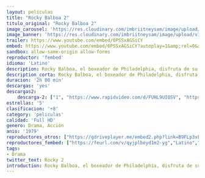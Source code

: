 ```yaml
---
layout: peliculas
title: "Rocky Balboa 2"
titulo_original: "Rocky Balboa 2"
image_carousel: 'https://res.cloudinary.com/imbriitneysam/image/upload/v1543289160/rocky2-poser-min.jpg'
image_banner: 'https://res.cloudinary.com/imbriitneysam/image/upload/v1543289160/rocky2-min.jpg'
trailer: https://www.youtube.com/embed/6PSSxAGSiCY
embed: https://www.youtube.com/embed/6PSSxAGSiCY?autoplay=1&amp;rel=0&amp;hd=1&border=0&wmode=opaque&enablejsapi=1&modestbranding=1&controls=1&showinfo=0
sandbox: allow-same-origin allow-forms
reproductor: 'fembed'
idioma: 'Latino'
description: Rocky Balboa, el boxeador de Philadelphia, disfruta de su efímera fama después de estar a punto de derrotar al campeón mundial de los pesos pesados Apollo Creed. Las ofertas publicitarias para el anuncio de productos no van de la mejor manera debido a la limitada educación y falta de sofisticación del púgil. Por ello, y debido a la falta de dinero y al embarazo de su mujer Adrian, acepta la demanda de revancha del casi derrotado Creed.
description_corta: Rocky Balboa, el boxeador de Philadelphia, disfruta de su efímera fama después de estar a punto de derrotar al campeón mundial de los pesos pesados Apollo Creed. Las ofertas publicitarias para el anuncio de productos no van de la ...
duracion: '2h 00 min'
descargas: 'yes'
descargas2:
    descarga-2: ["1", "https://www.rapidvideo.com/d/FUHL9UIQSV", "https://www.google.com/s2/favicons?domain=www.rapidvideo.com","RapidVideo","https://res.cloudinary.com/imbriitneysam/image/upload/v1541473684/mexico.png", "Latino", "Full HD"]
estrellas: '5'
clasificacion: '+8'
category: 'peliculas'
calidad: 'Full HD'
genero: Drama, Acción
anio: '1979'
reproductores_otros: ["https://gdriveplayer.me/embed2.php?link=B9FLp3xLIroVOJrWyXxWmA3LKm9P28R7KzkE8VqR%252FuHLfeIArwTCyUFUVM4zkFoPxTTXCoyRgySG9U9Kaj%252BoexTniM8AXSco0ghx%252BNEl3Pkb89qt7Z%252Bcty5mDtxzFtGvEUTSX9e1mIKz7SL2YcFgDY549aPy6QhKgMCB3mac0tDqNOw8DAyddV6JriqwR09P5m212EJl7kYtFkE7hpLG4p","Latino","https://mstream.website/48wqw4x731ay","Latino"]
reproductores_fembed: ["https://feurl.com/v/qyjplbeyd1m2-yg","Latino","https://feurl.com/v/2w9m5jjrlv6","Latino"]
tags:
- Drama
twitter_text: Rocky 2
introduction: Rocky Balboa, el boxeador de Philadelphia, disfruta de su efímera fama después de estar a punto de derrotar al campeón mundial de los pesos pesados Apollo Creed. Las ofertas publicitarias para el anuncio de productos no van de la ..
---
```



 







